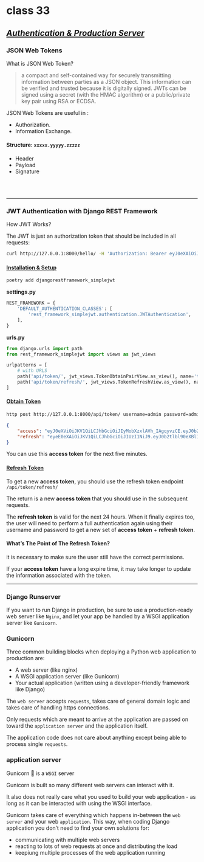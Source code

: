 # class 33

## <ins>*Authentication & Production Server*


### JSON Web Tokens

What is JSON Web Token?
> a compact and self-contained way for securely transmitting information between parties as a JSON object. This information can be verified and trusted because it is digitally signed. JWTs can be signed using a secret (with the HMAC algorithm) or a public/private key pair using RSA or ECDSA. 
 

JSON Web Tokens are useful in :
 - Authorization.
 - Information Exchange.

#### Structure:  `xxxxx.yyyyy.zzzzz`
-   Header
-   Payload
-   Signature
<br>
<br>



___

### JWT Authentication with Django REST Framework

How JWT Works?

The JWT is just an authorization token that should be included in all requests:

```bash
curl http://127.0.0.1:8000/hello/ -H 'Authorization: Bearer eyJ0eXAiOiJKV1QiLCJhbGciOiJIUzI1NiJ9.eyJ0b2tlbl90eXBlIjoiYWNjZXNzIiwiZXhwIjoxNTQzODI4NDMxLCJqdGkiOiI3ZjU5OTdiNzE1MGQ0NjU3OWRjMmI0OTE2NzA5N2U3YiIsInVzZXJfaWQiOjF9.Ju70kdcaHKn1Qaz8H42zrOYk0Jx9kIckTn9Xx7vhikY'
```

#### <INS>Installation & Setup

```bash
poetry add djangorestframework_simplejwt
```

**settings.py**

```python
REST_FRAMEWORK = {
    'DEFAULT_AUTHENTICATION_CLASSES': [
        'rest_framework_simplejwt.authentication.JWTAuthentication',
    ],
}
```

**urls.py**

```python
from django.urls import path
from rest_framework_simplejwt import views as jwt_views

urlpatterns = [
    # with URLS
    path('api/token/', jwt_views.TokenObtainPairView.as_view(), name='token_obtain_pair'),
    path('api/token/refresh/', jwt_views.TokenRefreshView.as_view(), name='token_refresh'),
]
```

#### <INS> Obtain Token

```bash
http post http://127.0.0.1:8000/api/token/ username=admin password=admin@123
```
```json
{
    "access": "eyJ0eXViOiJKV1QiLCJhbGciOiJIyMobXzxlAVh_IAgqyvzCE.eyJ0b2tlbl90eXBlIjoiYWNjZXNzIiwiZXhwIjoxNTQ1MjI0MjU5LCJqdGkiOiIyYmQ1NjI3MmIzYjI0YjNmOGI1MjJlNThjBddjMTdlMSIsInVzZXasdweKHjnKM.D92tTuVi_YcNkJtiGGHtcn6tBcxLCBxz9FKD3qwedas",
    "refresh": "eyeE0eXAiOiJKV1QiLCJhbGciOiJIUzI1NiJ9.eyJ0b2tlbl90eXBlIjoicmVmcmVzasdIDmV4cCI6MTU0NTMxMDM1OSwianRpIjoiMjk2ZDc1ZDA3Nzc2NDE0ZjkxYjhiOTY4MzI4NGRmOTUiLCJ1cMGQxZDY2MjE5ODc0ZTY3.rA-mnGRg71NEW_ga0VJoaMODS5ABjE5HnxJDb0R5DS0x"
}
```

You can use this **access token** for the next five minutes.

#### <INS>Refresh Token

To get a new **access token**, you should use the refresh token endpoint `/api/token/refresh/` 

The return is a new **access token** that you should use in the subsequent requests.

The **refresh token** is valid for the next 24 hours. When it finally expires too, the user will need to perform a full authentication again using their username and password to get a new set of **access token** + **refresh token**.


#### What’s The Point of The Refresh Token?

 it is necessary to make sure the user still have the correct permissions. 
 
 If your **access token** have a long expire time, it may take longer to update the information associated with the token.
___

### Django Runserver

If you want to run Django in production, be sure to use a production-ready web server like `Nginx`, and let your app be handled by a WSGI application server like `Gunicorn`.

### Gunicorn

Three common building blocks when deploying a Python web application to production are:

- A web server (like nginx)
- A WSGI application server (like Gunicorn)
- Your actual application (written using a developer-friendly framework like Django)

The `web server` accepts `requests`, takes care of general domain logic and takes care of handling https connections. 

Only requests which are meant to arrive at the application are passed on toward the `application server` and the application itself. 

The application code does not care about anything except being able to process single `requests`.


### application server

Gunicorn 🦄 is a `WSGI` server

Gunicorn is built so many different web servers can interact with it. 

It also does not really care what you used to build your web application - as long as it can be interacted with using the WSGI interface.

Gunicorn takes care of everything which happens in-between the `web server` and your web `application`. This way, when coding Django application you don’t need to find your own solutions for:

-   communicating with multiple web servers
-   reacting to lots of web requests at once and distributing the load
-   keepiung multiple processes of the web application running